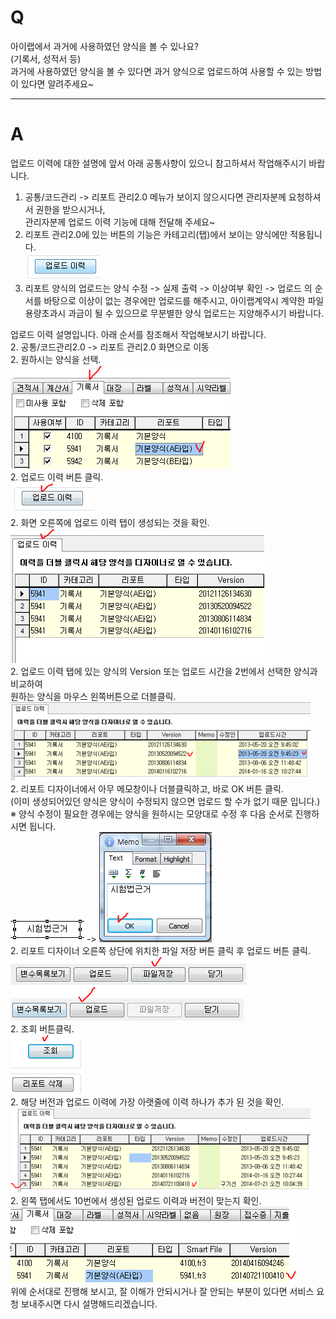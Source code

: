 # Q

아이랩에서 과거에 사용하였던 양식을 볼 수 있나요?  
(기록서, 성적서 등)  
과거에 사용하였던 양식을 볼 수 있다면 과거 양식으로 업로드하여 사용할 수 있는 방법이 있다면 알려주세요~

***
# A

업로드 이력에 대한 설명에 앞서 아래 공통사항이 있으니 참고하셔서 작업해주시기 바랍니다.  
1. 공통/코드관리 -> 리포트 관리2.0 메뉴가 보이지 않으시다면 관리자분께 요청하셔서 권한을 받으시거나,  
  관리자분께 업로드 이력 기능에 대해 전달해 주세요~  
1. 리포트 관리2.0에 있는 버튼의 기능은 카테고리(탭)에서 보이는 양식에만 적용됩니다.  
![](/assets/faq/002-15/01업로드이력.png)  
1. 리포트 양식의 업로드는 양식 수정 -> 실제 출력 -> 이상여부 확인 -> 업로드 의 순서를 바탕으로 이상이 없는 경우에만 업로드를 해주시고, 아이랩계약시 계약한 파일 용량초과시 과금이 될 수 있으므로 무분별한 양식 업로드는 지양해주시기 바랍니다.  

업로드 이력 설명입니다. 아래 순서를 참조해서 작업해보시기 바랍니다.  
2. 공통/코드관리2.0 -> 리포트 관리2.0 화면으로 이동  
2. 원하시는 양식을 선택.  
![](/assets/faq/002-15/02업로드이력양식선택.png)  
2. 업로드 이력 버튼 클릭.  
![](/assets/faq/002-15/03업로드_이력.png)  
2. 화면 오른쪽에 업로드 이력 탭이 생성되는 것을 확인.  
![](/assets/faq/002-15/04업로드이력업로드이력_탭.png)  
2. 업로드 이력 탭에 있는 양식의 Version 또는 업로드 시간을 2번에서 선택한 양식과 비교하여  
원하는 양식을 마우스 왼쪽버튼으로 더블클릭.  
![](/assets/faq/002-15/05업로드이력버전,시간체크.png)  
2. 리포트 디자이너에서 아무 메모창이나 더블클릭하고, 바로 OK 버튼 클릭.  
(이미 생성되어있던 양식은 양식이 수정되지 않으면 업로드 할 수가 없기 때문 입니다.)  
※ 양식 수정이 필요한 경우에는 양식을 원하시는 모양대로 수정 후 다음 순서로 진행하시면 됩니다.  
![](/assets/faq/002-15/06업로드이력아무메모.png) -> ![](/assets/faq/002-15/07업로드이력OK버튼.png)  
2. 리포트 디자이너 오른쪽 상단에 위치한 파일 저장 버튼 클릭 후 업로드 버튼 클릭.  
![](/assets/faq/002-15/08업로드이력파일저장버튼.png)  
![](/assets/faq/002-15/09업로드이력업로드버튼.png)  
2. 조회 버튼클릭.  
![](/assets/faq/002-15/10업로드이력조회_버튼PNG.png)  
2. 해당 버전과 업로드 이력에 가장 아랫줄에 이력 하나가 추가 된 것을 확인.  
![](/assets/faq/002-15/11업로드_이력한줄_생긴것_확인.png)  
2. 왼쪽 탭에서도 10번에서 생성된 업로드 이력과 버전이 맞는지 확인.  
![](/assets/faq/002-15/12업로드이력버전확인.png)  
위에 순서대로 진행해 보시고, 잘 이해가 안되시거나 잘 안되는 부분이 있다면 서비스 요청 보내주시면 다시 설명해드리겠습니다.